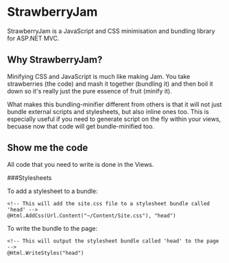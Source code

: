 StrawberryJam
=============
StrawberryJam is a JavaScript and CSS minimisation and bundling library for ASP.NET MVC.

Why StrawberryJam?
------------------

Minifying CSS and JavaScript is much like making Jam. You take strawberries (the code) and mash it together (bundling it) and then boil it down so it's really just the pure essence of fruit (minify it).

What makes this bundling-minifier different from others is that it will not just bundle external scripts and stylesheets, but also inline ones too. This is especially useful if you need to generate script on the fly within your views, becuase now that code will get bundle-minified too.

Show me the code
----------------

All code that you need to write is done in the Views.

###Stylesheets

To add a stylesheet to a bundle:

    <!-- This will add the site.css file to a stylesheet bundle called 'head' -->
    @Html.AddCss(Url.Content("~/Content/Site.css"), "head")
	
To write the bundle to the page:

    <!-- This will output the stylesheet bundle called 'head' to the page -->
    @Html.WriteStyles("head")



